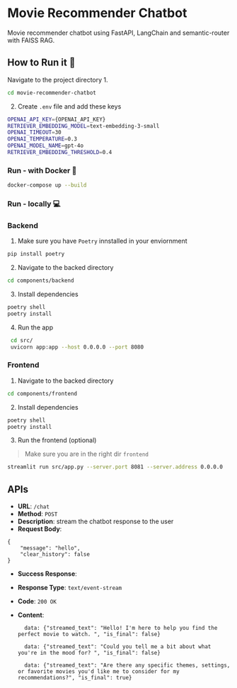 # Movie Recommender Chatbot
Movie recommender chatbot using FastAPI, LangChain and semantic-router with FAISS RAG.

## How to Run it 🛫

Navigate to the project directory
1. 
``` sh
cd movie-recommender-chatbot
```

2. Create `.env` file and add these keys
``` sh
OPENAI_API_KEY={OPENAI_API_KEY}
RETRIEVER_EMBEDDING_MODEL=text-embedding-3-small
OPENAI_TIMEOUT=30
OPENAI_TEMPERATURE=0.3
OPENAI_MODEL_NAME=gpt-4o
RETRIEVER_EMBEDDING_THRESHOLD=0.4
```


### Run - with Docker 🐳
```sh
docker-compose up --build
```

### Run - locally 💻 
### Backend
1. Make sure you have `Poetry` innstalled in your enviornment
```sh
pip install poetry
```
2. Navigate to the backed directory 
``` sh
cd components/backend
```
3. Install dependencies
```sh
poetry shell
poetry install
```
4. Run the app
```sh
 cd src/
 uvicorn app:app --host 0.0.0.0 --port 8080
```

### Frontend
1. Navigate to the backed directory 
``` sh
cd components/frontend
```

2. Install dependencies
```sh
poetry shell
poetry install
```

3. Run the frontend (optional)
> Make sure you are in the right dir `frontend`
```sh
streamlit run src/app.py --server.port 8081 --server.address 0.0.0.0
```

## APIs
- **URL**: `/chat`
- **Method**: `POST`
- **Description**: stream the chatbot response to the user
- **Request Body**:

```
{
    "message": "hello",
    "clear_history": false
}
```
- **Success Response**:

- **Response Type**: `text/event-stream`
- **Code**: `200 OK`
- **Content**:

  ```
    data: {"streamed_text": "Hello! I'm here to help you find the perfect movie to watch. ", "is_final": false}

    data: {"streamed_text": "Could you tell me a bit about what you're in the mood for? ", "is_final": false}

    data: {"streamed_text": "Are there any specific themes, settings, or favorite movies you'd like me to consider for my recommendations?", "is_final": true}

  ```


